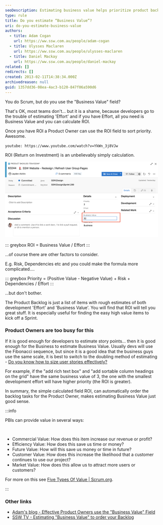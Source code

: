 ```yaml
---
seoDescription: Estimating business value helps prioritize product backlog items based on their ROI, allowing product owners to make informed decisions.
type: rule
title: Do you estimate “Business Value”?
uri: do-you-estimate-business-value
authors:
  - title: Adam Cogan
    url: https://ww.ssw.com.au/people/adam-cogan
  - title: Ulysses Maclaren
    url: https://ww.ssw.com.au/people/ulysses-maclaren
  - title: Daniel Mackay
    url: https://ww.ssw.com.au/people/daniel-mackay
related: []
redirects: []
created: 2013-02-11T14:38:34.000Z
archivedreason: null
guid: 1357dd36-08ea-4ac3-b120-847f06a590d6
---
```


You do Scrum, but do you use the "Business Value" field?

That's OK, most teams don't... but it is a shame, because developers go to the trouble of estimating 'Effort' and if you have Effort, all you need is Business Value and you can calculate ROI.

Once you have ROI a Product Owner can use the ROI field to sort priority. Awesome.

<!--endintro-->

`youtube: https://www.youtube.com/watch?v=YkWn_3j8VJw`

ROI (Return on Investment) is an unbelievably simply calculation.

![Figure: Product Owners should be estimating the Business Value](business-value-field.png)

::: greybox
ROI = Business Value / Effort
:::

...of course there are other factors to consider.

E.g. Risk, Dependencies etc and you could make the formula more complicated....

::: greybox
Priority = (Positive Value - Negative Value) + Risk + Dependencies / Effort
:::

...but don't bother.

The Product Backlog is just a list of items with rough estimates of both development 'Effort' and 'Business Value'. You will find that ROI will tell you great stuff. It is especially useful for finding the easy high value items to kick off a Sprint.

### Product Owners are too busy for this

If it is good enough for developers to estimate story points... then it is good enough for the Business to estimate Business Value. Usually devs will use the Fibonacci sequence, but since it is a good idea that the business guys use the same scale, it is best to switch to the doubling method of estimating - [Do you know how to size user stories effectively?](/estimating-do-you-know-how-to-size-user-stories-effectively)

For example, if the "add rich text box" and "add sortable column headings on the grid" have the same business value of 3, the one with the smallest development effort will have higher priority (the ROI is greater).

In summary, the simple calculated field ROI, can automatically order the backlog tasks for the Product Owner, makes estimating Business Value just good sense.

:::info

PBIs can provide value in several ways:

<br/>

- Commercial Value: How does this item increase our revenue or profit?
- Efficiency Value: How does this save us time or money?
- Future Value: How will this save us money or time in future?
- Customer Value: How does this increase the likelihood that a customer continues to use our project?
- Market Value: How does this allow us to attract more users or customers?

For more on this see [Five Types Of Value | Scrum.org](https://www.scrum.org/resources/blog/five-types-value).

:::

### Other links

- [Adam's blog - Effective Product Owners use the "Business Value" Field](http://www.adamcogan.com/2013/05/08/the-business-value-field/)
- [SSW TV - Estimating "Business Value" to order your Backlog](http://tv.ssw.com/3102/business-value)
